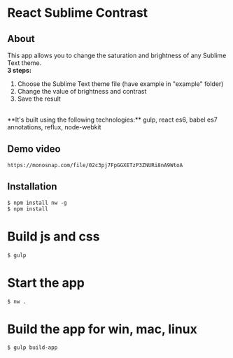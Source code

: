 # React Sublime Contrast

## About
This app allows you to change the saturation and brightness of any Sublime Text theme.
<br />
**3 steps: <br />**
1) Choose the Sublime Text theme file (have example in "example" folder)<br />
2) Change the value of brightness and contrast<br />
3) Save the result<br />
<br />
**It's built using the following technologies:**
gulp, react es6, babel es7 annotations, reflux, node-webkit

## Demo video
```
https://monosnap.com/file/02c3pj7FpGGXETzP3ZNURi8nA9WtoA
```

## Installation
```
$ npm install nw -g
$ npm install
```

# Build js and css
```
$ gulp
```

# Start the app
```
$ nw .
```

# Build the app for win, mac, linux
```
$ gulp build-app
```


